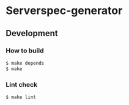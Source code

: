 Serverspec-generator
============




Development
----------

### How to build

```sh
$ make depends
$ make
```

### Lint check

```sh
$ make lint
```
